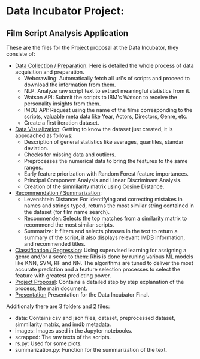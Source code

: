 # Data Incubator Project:
## Film Script Analysis Application
These are the files for the Project proposal at the Data Incubator, they consiste of:
- [Data Collection / Preparation](https://github.com/luisecastro/dataInc/blob/master/data_pre.ipynb): Here is detailed the whole process of data acquisition and preparation.
 	- Webcrawling: Automatically fetch all url's of scripts and proceed to download the information from them.
    - NLP: Analyze raw script text to extract meaningful statistics from it.
    - Watson API: Submit the scripts to IBM's Watson to receive the personality insights from them.
    - IMDB API: Request using the name of the films corresponding to the scripts, valuable meta data like Year, Actors, Directors, Genre, etc.
    - Create a first iteration dataset.
- [Data Visualization](https://github.com/luisecastro/dataInc/blob/master/data_viz.ipynb): Getting to know the dataset just created, it is approached as follows: 
	- Description of general statistics like averages, quantiles, standar deviation.
	- Checks for missing data and outliers.
	- Preprocesses the numerical data to bring the features to the same ranges.
	- Early feature priorization with Random Forest feature importances.
	- Principal Component Analysis and Linear Discriminant Analysis.
	- Creation of the simmilarity matrix using Cosine Distance.
- [Recommendation / Summarization](https://github.com/luisecastro/dataInc/blob/master/rec_sum.ipynb):
	- Levenshtein Distance: For identifying and correcting mistakes in names and strings typed, returns the most similar string contained in the dataset (for film name search).
	- Recommender: Selects the top matches from a similarity matrix to recommend the most similar scripts.
	- Summarize: It filters and selects phrases in the text to return a summary of the script, it also displays relevant IMDB information, and recommended titles.
- [Classification / Regression](https://github.com/luisecastro/dataInc/blob/master/reg_class.ipynb): Using supervised learning for assigning a genre and/or a score to them: Rhis is done by runing various ML models like KNN, SVM, RF and NN. The algorithms are tuned to deliver the most accurate prediction and a feature selection processes to select the feature with greatest predicting power.
- [Project Proposal](https://github.com/luisecastro/dataInc/blob/master/project_proposal.pdf): Contains a detailed step by step explanation of the process, the main document.
- [Presentation](https://github.com/luisecastro/dataInc/blob/master/script_analysis.pdf) Presentation for the Data Incubator Final.

Additionaly there are 3 folders and 2 files:
- data: Contains csv and json files, dataset, preprocessed dataset, simmilarity matrix, and imdb metadata.
- images: Images used in the Jupyter notebooks.
- scrapped: The raw texts of the scripts.
- rs.py: Used for some plots.
- summarization.py: Function for the summarization of the text.
